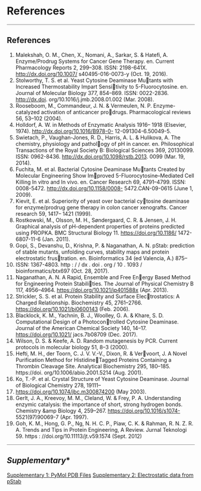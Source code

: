# References

<hr style="height:1px;border:none;color:#808080;background-color:#808080;" />

## **References**

1. Malekshah, O. M., Chen, X., Nomani, A., Sarkar, S.
& Hatefi, A. Enzyme/Prodrug Systems for Cancer
Gene Therapy. en. Current Pharmacology Reports 2,
299–308. ISSN: 2198-641X. http://dx.doi.org/10.1007/
s40495-016-0073-y (Oct. 19, 2016).
2. Stolworthy, T. S. et al. Yeast Cytosine Deaminase Mutants with Increased Thermostability Impart Sensitivity to 5-Fluorocytosine. en. Journal of Molecular
Biology 377, 854–869. ISSN: 0022-2836. http://dx.doi.
org/10.1016/j.jmb.2008.01.002 (Mar. 2008).
3. Rooseboom, M., Commandeur, J. N. & Vermeulen,
N. P. Enzyme-catalyzed activation of anticancer prodrugs. Pharmacological reviews 56, 53–102 (2004).
4. Holldorf, A. W. in Methods of Enzymatic Analysis 1916–
1918 (Elsevier, 1974). http://dx.doi.org/10.1016/B978-0-
12-091304-6.50049-5.
5. Swietach, P., Vaughan-Jones, R. D., Harris, A. L. &
Hulikova, A. The chemistry, physiology and pathology of pH in cancer. en. Philosophical Transactions of
the Royal Society B: Biological Sciences 369, 20130099.
ISSN: 0962-8436. http://dx.doi.org/10.1098/rstb.2013.
0099 (Mar. 19, 2014).
6. Fuchita, M. et al. Bacterial Cytosine Deaminase Mutants Created by Molecular Engineering Show Improved 5-Fluorocytosine–Mediated Cell Killing In
vitro and In vivo. en. Cancer Research 69, 4791–4799.
ISSN: 0008-5472. http://dx.doi.org/10.1158/0008-
5472.CAN-09-0615 (June 1, 2009).
7. Kievit, E. et al. Superiority of yeast over bacterial cytosine deaminase for enzyme/prodrug gene therapy
in colon cancer xenografts. Cancer research 59, 1417–
1421 (1999).
8. Rostkowski, M., Olsson, M. H., Søndergaard, C. R. &
Jensen, J. H. Graphical analysis of pH-dependent
properties of proteins predicted using PROPKA.
BMC Structural Biology 11. https://doi.org/10.1186/
1472-6807-11-6 (Jan. 2011).
9. Gopi, S., Devanshu, D., Krishna, P. & Naganathan,
A. N. pStab: prediction of stable mutants, unfolding
curves, stability maps and protein electrostatic frustration. en. Bioinformatics 34 (ed Valencia, A.) 875–
877. ISSN: 1367-4803. http : / / dx . doi . org / 10 . 1093 /
bioinformatics/btx697 (Oct. 28, 2017).
10. Naganathan, A. N. A Rapid, Ensemble and Free Energy Based Method for Engineering Protein Stabilities. The Journal of Physical Chemistry B 117, 4956–4964.
https://doi.org/10.1021/jp401588x (Apr. 2013).
11. Strickler, S. S. et al. Protein Stability and Surface Electrostatics: A Charged Relationship. Biochemistry 45,
2761–2766. https://doi.org/10.1021/bi0600143 (Feb.
2006).
12. Blacklock, K. M., Yachnin, B. J., Woolley, G. A. &
Khare, S. D. Computational Design of a Photocontrolled Cytosine Deaminase. Journal of the American
Chemical Society 140, 14–17. https://doi.org/10.1021/
jacs.7b08709 (Dec. 2017).
13. Wilson, D. S. & Keefe, A. D. Random mutagenesis
by PCR. Current protocols in molecular biology 51, 8–3
(2000).
14. Hefti, M. H., der Toorn, C. J. V. V.-V., Dixon, R. & Vervoort, J. A Novel Purification Method for HistidineTagged Proteins Containing a Thrombin Cleavage
Site. Analytical Biochemistry 295, 180–185. https://doi.
org/10.1006/abio.2001.5214 (Aug. 2001).
15. Ko, T.-P. et al. Crystal Structure of Yeast Cytosine
Deaminase. Journal of Biological Chemistry 278, 19111–
19117. https://doi.org/10.1074/jbc.m300874200 (May
2003).
16. Gerlt, J. A., Kreevoy, M. M., Cleland, W. & Frey, P. A.
Understanding enzymic catalysis: the importance
of short, strong hydrogen bonds. Chemistry &amp
Biology 4, 259–267. https://doi.org/10.1016/s1074-
5521(97)90069-7 (Apr. 1997).
17. Goh, K. M., Hong, G. P., Ng, N. H. C. P., Piaw, C. K.
& Rahman, R. N. Z. R. A. Trends and Tips in Protein
Engineering, A Review. Jurnal Teknologi 59. https :
//doi.org/10.11113/jt.v59.1574 (Sept. 2012)


<hr style="height:1px;border:none;color:#808080;background-color:#808080;" />

## *Supplementary**

<a href="https://drive.google.com/drive/folders/1yH9yyBm0OmR5GpFdfAdzm6LsZDxX6gwD">Supplementary 1: PyMol PDB Files</a>
<a href="https://drive.google.com/drive/folders/16uxr1bpSPz2pwj4vUqToOmkuimMBmZ8m">Supplementary 2: Electrostatic data from pStab</a>
  >
